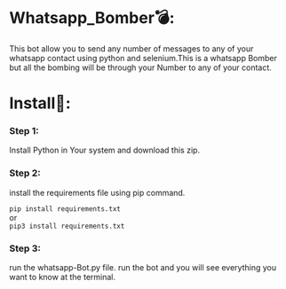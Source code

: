 # Whatsapp_Bomber💣:

This bot allow you to send any number of messages to any of your whatsapp contact using python and selenium.This is a whatsapp Bomber but all the bombing will be through your Number to any of your contact.
<br>
# Install📲:

### Step 1:
Install Python in Your system and download this zip.

### Step 2:
install the requirements file using pip command.

`pip install requirements.txt`<br>
            or<br>
`pip3 install requirements.txt`

### Step 3:
run the whatsapp-Bot.py file.
run the bot and you will see everything you want to know at the terminal.
